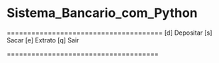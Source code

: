 # Sistema_Bancario_com_Python
======================================
[d] Depositar
[s] Sacar
[e] Extrato
[q] Sair

=====================================
